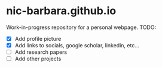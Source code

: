# nic-barbara.github.io

Work-in-progress repository for a personal webpage. TODO:

- [x] Add profile picture
- [x] Add links to socials, google scholar, linkedin, etc...
- [ ] Add research papers
- [ ] Add other projects
